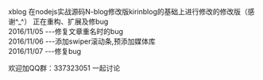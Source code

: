 xblog 在nodejs实战源码N-blog修改版kirinblog的基础上进行修改的修改版（感谢^_^）
正在重构、扩展及修bug
<br/>
2016/11/05 ---修复文章重名时的bug<br/>
2016/11/06 ---添加swiper滚动条,预添加媒体库<br/>
2016/11/07 ---修复bug<br/>


欢迎加QQ群：337323051 一起讨论